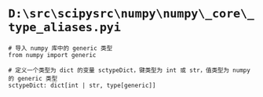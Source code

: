 # `D:\src\scipysrc\numpy\numpy\_core\_type_aliases.pyi`

```
# 导入 numpy 库中的 generic 类型
from numpy import generic

# 定义一个类型为 dict 的变量 sctypeDict，键类型为 int 或 str，值类型为 numpy 的 generic 类型
sctypeDict: dict[int | str, type[generic]]
```